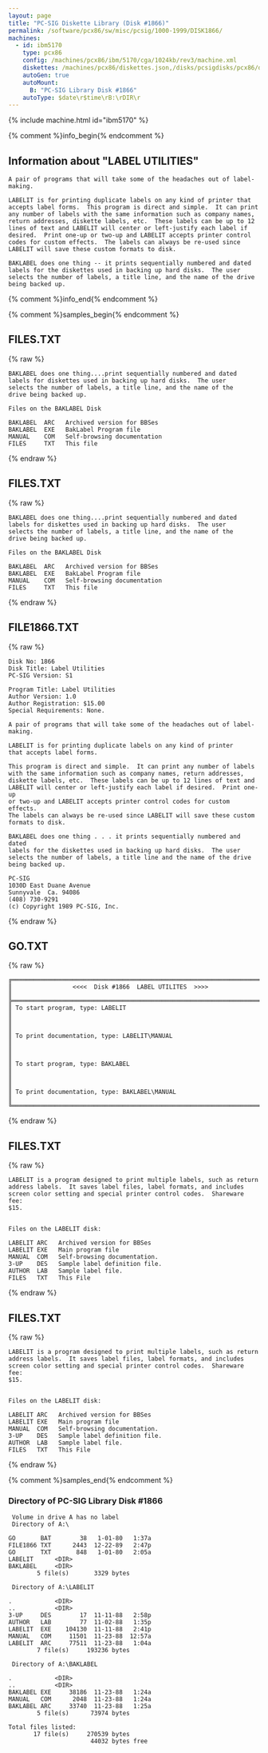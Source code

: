 ```yaml
---
layout: page
title: "PC-SIG Diskette Library (Disk #1866)"
permalink: /software/pcx86/sw/misc/pcsig/1000-1999/DISK1866/
machines:
  - id: ibm5170
    type: pcx86
    config: /machines/pcx86/ibm/5170/cga/1024kb/rev3/machine.xml
    diskettes: /machines/pcx86/diskettes.json,/disks/pcsigdisks/pcx86/diskettes.json
    autoGen: true
    autoMount:
      B: "PC-SIG Library Disk #1866"
    autoType: $date\r$time\rB:\rDIR\r
---
```


{% include machine.html id="ibm5170" %}

{% comment %}info_begin{% endcomment %}

## Information about "LABEL UTILITIES"

    A pair of programs that will take some of the headaches out of label-
    making.
    
    LABELIT is for printing duplicate labels on any kind of printer that
    accepts label forms.  This program is direct and simple.  It can print
    any number of labels with the same information such as company names,
    return addresses, diskette labels, etc.  These labels can be up to 12
    lines of text and LABELIT will center or left-justify each label if
    desired.  Print one-up or two-up and LABELIT accepts printer control
    codes for custom effects.  The labels can always be re-used since
    LABELIT will save these custom formats to disk.
    
    BAKLABEL does one thing -- it prints sequentially numbered and dated
    labels for the diskettes used in backing up hard disks.  The user
    selects the number of labels, a title line, and the name of the drive
    being backed up.
{% comment %}info_end{% endcomment %}

{% comment %}samples_begin{% endcomment %}

## FILES.TXT

{% raw %}
```
BAKLABEL does one thing....print sequentially numbered and dated 
labels for diskettes used in backing up hard disks.  The user 
selects the number of labels, a title line, and the name of the 
drive being backed up.

Files on the BAKLABEL Disk

BAKLABEL  ARC   Archived version for BBSes
BAKLABEL  EXE   BakLabel Program file
MANUAL    COM   Self-browsing documentation
FILES     TXT   This file
```
{% endraw %}

## FILES.TXT

{% raw %}
```
BAKLABEL does one thing....print sequentially numbered and dated 
labels for diskettes used in backing up hard disks.  The user 
selects the number of labels, a title line, and the name of the 
drive being backed up.

Files on the BAKLABEL Disk

BAKLABEL  ARC   Archived version for BBSes
BAKLABEL  EXE   BakLabel Program file
MANUAL    COM   Self-browsing documentation
FILES     TXT   This file
```
{% endraw %}

## FILE1866.TXT

{% raw %}
```
Disk No: 1866                                                           
Disk Title: Label Utilities                                             
PC-SIG Version: S1                                                      
                                                                        
Program Title: Label Utilities                                          
Author Version: 1.0                                                     
Author Registration: $15.00                                             
Special Requirements: None.                                             
                                                                        
A pair of programs that will take some of the headaches out of label-   
making.                                                                 
                                                                        
LABELIT is for printing duplicate labels on any kind of printer         
that accepts label forms.                                               
                                                                        
This program is direct and simple.  It can print any number of labels   
with the same information such as company names, return addresses,      
diskette labels, etc.  These labels can be up to 12 lines of text and   
LABELIT will center or left-justify each label if desired.  Print one-up
or two-up and LABELIT accepts printer control codes for custom effects. 
The labels can always be re-used since LABELIT will save these custom   
formats to disk.                                                        
                                                                        
BAKLABEL does one thing . . . it prints sequentially numbered and dated 
labels for the diskettes used in backing up hard disks.  The user       
selects the number of labels, a title line and the name of the drive    
being backed up.                                                        
                                                                        
PC-SIG                                                                  
1030D East Duane Avenue                                                 
Sunnyvale  Ca. 94086                                                    
(408) 730-9291                                                          
(c) Copyright 1989 PC-SIG, Inc.                                         
```
{% endraw %}

## GO.TXT

{% raw %}
```
╔═════════════════════════════════════════════════════════════════════════╗
║                 <<<<  Disk #1866  LABEL UTILITES  >>>>                  ║
╠═════════════════════════════════════════════════════════════════════════╣
║ To start program, type: LABELIT                                         ║
║                                                                         ║
║ To print documentation, type: LABELIT\MANUAL                            ║
║                                                                         ║
║ To start program, type: BAKLABEL                                        ║
║                                                                         ║
║ To print documentation, type: BAKLABEL\MANUAL                           ║
╚═════════════════════════════════════════════════════════════════════════╝
```
{% endraw %}

## FILES.TXT

{% raw %}
```
LABELIT is a program designed to print multiple labels, such as return 
address labels.  It saves label files, label formats, and includes 
screen color setting and special printer control codes.  Shareware fee:
$15.


Files on the LABELIT disk:

LABELIT ARC   Archived version for BBSes
LABELIT EXE   Main program file
MANUAL  COM   Self-browsing documentation.
3-UP    DES   Sample label definition file.
AUTHOR  LAB   Sample label file.
FILES   TXT   This File
```
{% endraw %}

## FILES.TXT

{% raw %}
```
LABELIT is a program designed to print multiple labels, such as return 
address labels.  It saves label files, label formats, and includes 
screen color setting and special printer control codes.  Shareware fee:
$15.


Files on the LABELIT disk:

LABELIT ARC   Archived version for BBSes
LABELIT EXE   Main program file
MANUAL  COM   Self-browsing documentation.
3-UP    DES   Sample label definition file.
AUTHOR  LAB   Sample label file.
FILES   TXT   This File
```
{% endraw %}

{% comment %}samples_end{% endcomment %}

### Directory of PC-SIG Library Disk #1866

     Volume in drive A has no label
     Directory of A:\

    GO       BAT        38   1-01-80   1:37a
    FILE1866 TXT      2443  12-22-89   2:47p
    GO       TXT       848   1-01-80   2:05a
    LABELIT      <DIR>    
    BAKLABEL     <DIR>    
            5 file(s)       3329 bytes

     Directory of A:\LABELIT

    .            <DIR>    
    ..           <DIR>    
    3-UP     DES        17  11-11-88   2:58p
    AUTHOR   LAB        77  11-02-88   1:35p
    LABELIT  EXE    104130  11-11-88   2:41p
    MANUAL   COM     11501  11-23-88  12:57a
    LABELIT  ARC     77511  11-23-88   1:04a
            7 file(s)     193236 bytes

     Directory of A:\BAKLABEL

    .            <DIR>    
    ..           <DIR>    
    BAKLABEL EXE     38186  11-23-88   1:24a
    MANUAL   COM      2048  11-23-88   1:24a
    BAKLABEL ARC     33740  11-23-88   1:25a
            5 file(s)      73974 bytes

    Total files listed:
           17 file(s)     270539 bytes
                           44032 bytes free
